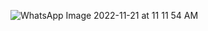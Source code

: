 ![WhatsApp Image 2022-11-21 at 11 11 54 AM](https://user-images.githubusercontent.com/78593756/202974498-1352c43a-c0b4-4404-8ed6-b6ce9f61e276.jpeg)



